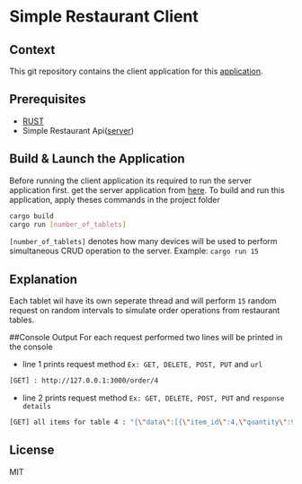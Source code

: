 # Simple Restaurant Client

## Context

This git repository contains the client application for this [application](https://github.com/Rafeen/simple_restaurant_api).

## Prerequisites

- [RUST](https://www.rust-lang.org/tools/install)
- Simple Restaurant Api([server](https://github.com/Rafeen/simple_restaurant_api))


## Build & Launch the Application
Before running the client application its required to run the server application first.
get the server application from [here](https://github.com/Rafeen/simple_restaurant_api).
To build and run this application, apply theses commands in the project folder
```sh
cargo build
cargo run [number_of_tablets]
```
`[number_of_tablets]` denotes how many devices will be used to perform simultaneous CRUD operation to the server.
Example: `cargo run 15`

## Explanation
Each tablet wil have its own seperate thread and will perform `15` random request on random intervals to simulate order operations from restaurant tables.

##Console Output
For each request performed two lines will be printed in the console
- line 1 prints request method `Ex: GET, DELETE, POST, PUT` and `url `
```sh
[GET] : http://127.0.0.1:3000/order/4
```

- line 2 prints request method `Ex: GET, DELETE, POST, PUT`  and `response details` 
```sh
[GET] all items for table 4 : "{\"data\":[{\"item_id\":4,\"quantity\":9,\"served\":false},{\"item_id\":5,\"quantity\":14,\"served\":false}]}"

```


## License

MIT


